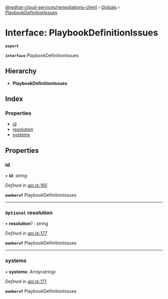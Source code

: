 [@redhat-cloud-services/remediations-client](../README.md) › [Globals](../globals.md) › [PlaybookDefinitionIssues](playbookdefinitionissues.md)

# Interface: PlaybookDefinitionIssues

**`export`** 

**`interface`** PlaybookDefinitionIssues

## Hierarchy

* **PlaybookDefinitionIssues**

## Index

### Properties

* [id](playbookdefinitionissues.md#id)
* [resolution](playbookdefinitionissues.md#optional-resolution)
* [systems](playbookdefinitionissues.md#systems)

## Properties

###  id

• **id**: *string*

*Defined in [api.ts:165](https://github.com/fhlavac/javascript-clients/blob/master/packages/remediations/api.ts#L165)*

**`memberof`** PlaybookDefinitionIssues

___

### `Optional` resolution

• **resolution**? : *string*

*Defined in [api.ts:177](https://github.com/fhlavac/javascript-clients/blob/master/packages/remediations/api.ts#L177)*

**`memberof`** PlaybookDefinitionIssues

___

###  systems

• **systems**: *Array‹string›*

*Defined in [api.ts:171](https://github.com/fhlavac/javascript-clients/blob/master/packages/remediations/api.ts#L171)*

**`memberof`** PlaybookDefinitionIssues
